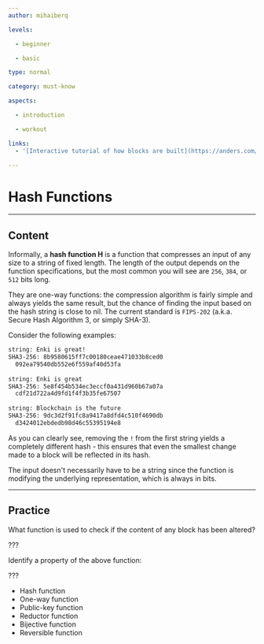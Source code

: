```yaml
---
author: mihaiberq

levels:

  - beginner

  - basic

type: normal

category: must-know

aspects:

  - introduction

  - workout

links:
  - '[Interactive tutorial of how blocks are built](https://anders.com/blockchain/)'

---
```

# Hash Functions

---
## Content
             	
Informally, a **hash function H** is a function that compresses an input of any size to a string of fixed length. The length of the output depends on the function specifications, but the most common you will see are `256`, `384`, or `512` bits long.
             	
They are one-way functions: the compression algorithm is fairly simple and always yields the same result, but the chance of finding the input based on the hash string is close to nil. The current standard is `FIPS-202` (a.k.a. Secure Hash Algorithm 3, or simply SHA-3).
             	
Consider the following examples:
             	
```bash
string: Enki is great!
SHA3-256: 8b9580615ff7c00180ceae471033b8ced0
  092ea79540db552e6f559af40d53fa
             	
string: Enki is great
SHA3-256: 5e8f454b534ec3eccf0a431d960b67a07a
  cdf21d722a4d9fd1f4f3b35fe67507
             	
string: Blockchain is the future
SHA3-256: 9dc3d2f91fc8a9417a8dfd4c510f4690db
  d3424012ebdedb98d46c55395194e8
```
             	
As you can clearly see, removing the `!` from the first string yields a completely different hash - this ensures that even the smallest change made to a block will be reflected in its hash.
             	
The input doesn't necessarily have to be a string since the function is modifying the underlying representation, which is always in bits.

---
## Practice

What function is used to check if the content of any block has been altered?
             	
???
             	
Identify a property of the above function:
             	
???
             	
* Hash function
* One-way function
* Public-key function
* Reductor function
* Bijective function
* Reversible function
